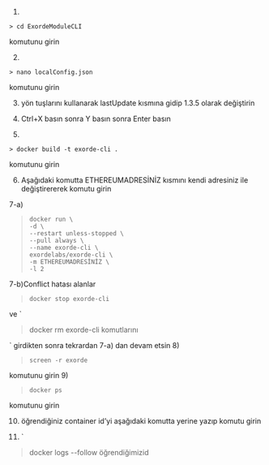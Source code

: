 1) 

    > cd ExordeModuleCLI

 komutunu girin 
 
2)  

    > nano localConfig.json

 komutunu girin
 
3)  yön tuşlarını kullanarak lastUpdate kısmına gidip 1.3.5 olarak değiştirin

4)  Ctrl+X basın sonra Y basın sonra Enter basın

5)  

    > docker build -t exorde-cli .

 komutunu girin

6)  Aşağıdaki komutta ETHEREUMADRESİNİZ kısmını kendi adresiniz ile değiştirererek komutu girin 

7-a)  

>     docker run \
>     -d \
>     --restart unless-stopped \
>     --pull always \
>     --name exorde-cli \
>     exordelabs/exorde-cli \
>     -m ETHEREUMADRESİNİZ \
>     -l 2

7-b)Conflict hatası alanlar 

> `docker stop exorde-cli`

 ve `

> docker rm exorde-cli komutlarını

` girdikten sonra tekrardan 7-a) dan devam etsin
8)  

> `screen -r exorde`

 komutunu girin
9) 

> `docker ps`

komutunu girin

10)  öğrendiğiniz container id’yi aşağıdaki komutta yerine yazıp komutu girin

11)  `

> docker logs --follow öğrendiğimizid
